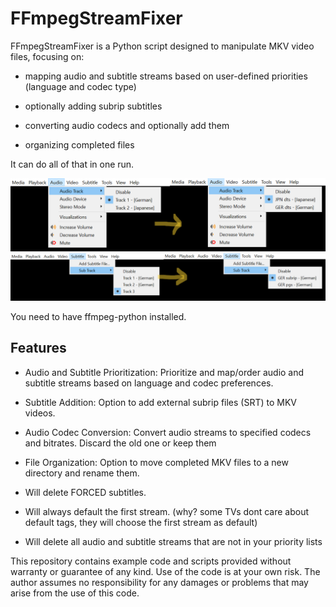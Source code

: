 # FFmpegStreamFixer

FFmpegStreamFixer is a Python script designed to manipulate MKV video files, focusing on:


- mapping audio and subtitle streams based on user-defined priorities (language and codec type)

- optionally adding subrip subtitles 

- converting audio codecs and optionally add them

- organizing completed files



It can do all of that in one run.


![Example - Audio streams got renamed and resorted](example_audio_streams.png)
![Example - Subtitle streams got renamed and resorted, SRT was added and Forced Subs got deleted](example_subtitle_streams.png)

You need to have ffmpeg-python installed.

## Features

- Audio and Subtitle Prioritization: Prioritize and map/order audio and subtitle streams based on language and codec preferences.

- Subtitle Addition: Option to add external subrip files (SRT) to MKV videos.

- Audio Codec Conversion: Convert audio streams to specified codecs and bitrates. Discard the old one or keep them

- File Organization: Option to move completed MKV files to a new directory and rename them.




- Will delete FORCED subtitles.

- Will always default the first stream. (why? some TVs dont care about default tags, they will choose the first stream as default)

- Will delete all audio and subtitle streams that are not in your priority lists









This repository contains example code and scripts provided without warranty or guarantee of any kind. Use of the code is at your own risk. The author assumes no responsibility for any damages or problems that may arise from the use of this code.

